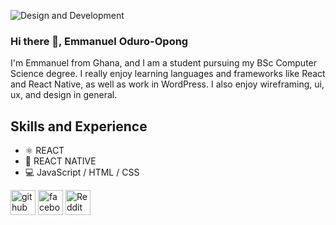 ![Design and Development](https://www.shutterstock.com/image-vector/programming-web-banner-best-languages-260nw-1676060566.jpg)
### Hi there 👋, Emmanuel Oduro-Opong
I'm Emmanuel from Ghana, and I am a student pursuing my BSc Computer Science degree. I really enjoy learning languages and frameworks like React and React Native, as well as work in WordPress. I also enjoy wireframing, ui, ux, and design in general.

## Skills and Experience
* ⚛️ REACT
* 📱 REACT NATIVE
* 💻 JavaScript / HTML / CSS


[<img src='https://cdn.jsdelivr.net/npm/simple-icons@3.0.1/icons/github.svg' alt='github' height='40'>](https://github.com/Dru-pong)  [<img src='https://cdn.jsdelivr.net/npm/simple-icons@3.0.1/icons/facebook.svg' alt='facebook' height='40'>](https://www.facebook.com/EmmanuelOduro-Opong)  [<img src='https://cdn.jsdelivr.net/npm/simple-icons@3.0.1/icons/reddit.svg' alt='Reddit' height='40'>](https://www.reddit.com/user/drupong)  
